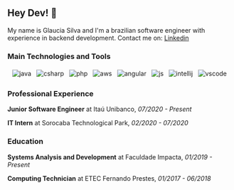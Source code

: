 ## Hey Dev! 👋

My name is Glaucia Silva and I'm a brazilian software engineer with experience in backend development.
Contact me on:
[Linkedin](https://www.linkedin.com/in/glaucials/)

### Main Technologies and Tools

<p align="center">
          
  <img src="https://github.com/Quadrified/Quadrified/blob/master/assets/svg/dev/languages/java.svg" alt="java" style="vertical-align:top; margin:4px">
  <img src="https://github.com/Quadrified/Quadrified/blob/master/assets/svg/dev/languages/csharp.svg" alt="csharp" style="vertical-align:top; margin:4px">  
  <img src="https://github.com/Quadrified/Quadrified/blob/master/assets/svg/dev/languages/php.svg" alt="php" style="vertical-align:top; margin:4px">
  <img src="https://github.com/Quadrified/Quadrified/blob/master/assets/svg/dev/services/aws.svg" alt="aws" style="vertical-align:top; margin:4px">
  <img src="https://github.com/Quadrified/Quadrified/blob/master/assets/svg/dev/frameworks/angular.svg" alt="angular" style="vertical-align:top; margin:4px">
  <img src="https://github.com/Quadrified/Quadrified/blob/master/assets/svg/dev/languages/js.svg" alt="js" style="vertical-align:top; margin:4px">
  <img src="https://github.com/Quadrified/Quadrified/blob/master/assets/svg/dev/tools/jetbrains_intellij.svg" alt="intellij" style="vertical-align:top; margin:4px">
  <img src="https://github.com/Quadrified/Quadrified/blob/master/assets/svg/dev/tools/visualstudio_code.svg" alt="vscode" style="vertical-align:top; margin:4px">
  
</p> 

### Professional Experience

<p><b>Junior Software Engineer</b>
at Itaú Unibanco,
<i>07/2020 - Present</i></p>
  
<p><b>IT Intern</b>
at Sorocaba Technological Park,
<i>02/2020 - 07/2020</i></p>

### Education

<p><b>Systems Analysis and Development</b>
at Faculdade Impacta,
<i>01/2019 - Present</i></p>

<p><b>Computing Technician</b>
at ETEC Fernando Prestes,
<i>01/2017 - 06/2018</i></p>

